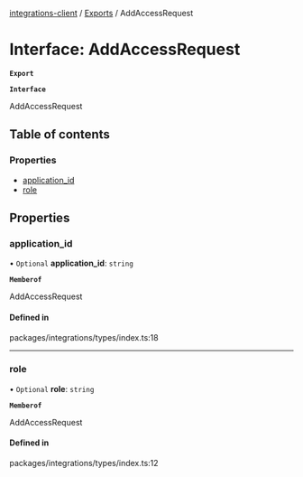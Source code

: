 [integrations-client](../README.md) / [Exports](../modules.md) / AddAccessRequest

# Interface: AddAccessRequest

**`Export`**

**`Interface`**

AddAccessRequest

## Table of contents

### Properties

- [application\_id](AddAccessRequest.md#application_id)
- [role](AddAccessRequest.md#role)

## Properties

### application\_id

• `Optional` **application\_id**: `string`

**`Memberof`**

AddAccessRequest

#### Defined in

packages/integrations/types/index.ts:18

___

### role

• `Optional` **role**: `string`

**`Memberof`**

AddAccessRequest

#### Defined in

packages/integrations/types/index.ts:12

